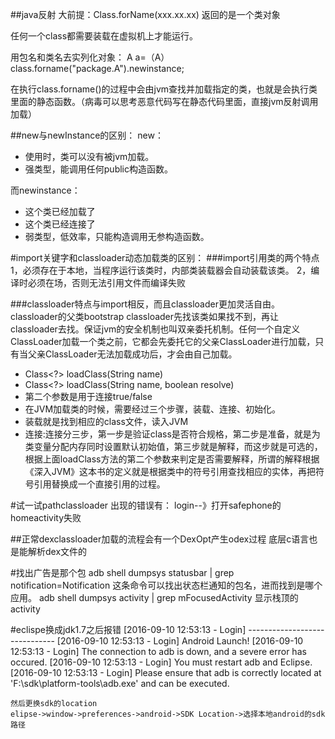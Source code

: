 ##java反射
大前提：Class.forName(xxx.xx.xx) 返回的是一个类对象 

任何一个class都需要装载在虚拟机上才能运行。

用包名和类名去实列化对象：
A a=（A）class.forname("package.A").newinstance;

在执行class.forname()的过程中会由jvm查找并加载指定的类，也就是会执行类里面的静态函数。（病毒可以思考恶意代码写在静态代码里面，直接jvm反射调用加载）



##new与newInstance的区别：
new：


- 使用时，类可以没有被jvm加载。
- 强类型，能调用任何public构造函数。


而newinstance：
- 这个类已经加载了
- 这个类已经连接了
- 弱类型，低效率，只能构造调用无参构造函数。


#import关键字和classloader动态加载类的区别：
###import引用类的两个特点
1，必须存在于本地，当程序运行该类时，内部类装载器会自动装载该类。
2，编译时必须在场，否则无法引用文件而编译失败

###classloader特点与import相反，而且classloader更加灵活自由。
classloader的父类bootstrap classloader先找该类如果找不到，再让classloader去找。保证jvm的安全机制也叫双亲委托机制。任何一个自定义ClassLoader加载一个类之前，它都会先委托它的父亲ClassLoader进行加载，只有当父亲ClassLoader无法加载成功后，才会由自己加载。







- Class<?> loadClass(String name) 
- Class<?> loadClass(String name, boolean resolve) 
- 第二个参数是用于连接true/false
- 在JVM加载类的时候，需要经过三个步骤，装载、连接、初始化。
- 装载就是找到相应的class文件，读入JVM
- 连接:连接分三步，第一步是验证class是否符合规格，第二步是准备，就是为类变量分配内存同时设置默认初始值，第三步就是解释，而这步就是可选的，根据上面loadClass方法的第二个参数来判定是否需要解释，所谓的解释根据《深入JVM》这本书的定义就是根据类中的符号引用查找相应的实体，再把符号引用替换成一个直接引用的过程。
 

#试一试pathclassloader
出现的错误有：
login--》打开safephone的homeactivity失败







##正常dexclassloader加载的流程会有一个DexOpt产生odex过程
底层c语言也是能解析dex文件的




#找出广告是那个包
adb shell dumpsys statusbar | grep notification=Notification
这条命令可以找出状态栏通知的包名，进而找到是哪个应用。
adb shell dumpsys activity | grep mFocusedActivity
显示栈顶的activity



























#eclispe换成jdk1.7之后报错
[2016-09-10 12:53:13 - Login] ------------------------------
[2016-09-10 12:53:13 - Login] Android Launch!
[2016-09-10 12:53:13 - Login] The connection to adb is down, and a severe error has occured.
[2016-09-10 12:53:13 - Login] You must restart adb and Eclipse.
[2016-09-10 12:53:13 - Login] Please ensure that adb is correctly located at 'F:\sdk\platform-tools\adb.exe' and can be executed.


    然后更换sdk的location
    elipse->window->preferences->android->SDK Location->选择本地android的sdk路径